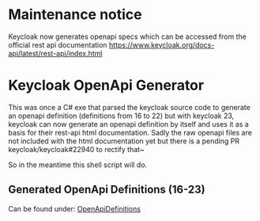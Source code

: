 # Maintenance notice
Keycloak now generates openapi specs which can be accessed from the official rest api documentation https://www.keycloak.org/docs-api/latest/rest-api/index.html

# Keycloak OpenApi Generator

This was once a C# exe that parsed the keycloak source code to generate an openapi definition (definitions from 16 to 22) 
but with keycloak 23, keycloak can now generate an openapi definition by itself and uses it as a basis for their rest-api html documentation. 
Sadly the raw openapi files are not included with the html documentation yet but there is a pending PR keycloak/keycloak#22940 to rectify that~


So in the meantime this shell script will do.

## Generated OpenApi Definitions (16-23)

Can be found under: [OpenApiDefinitions](./OpenApiDefinitions)
